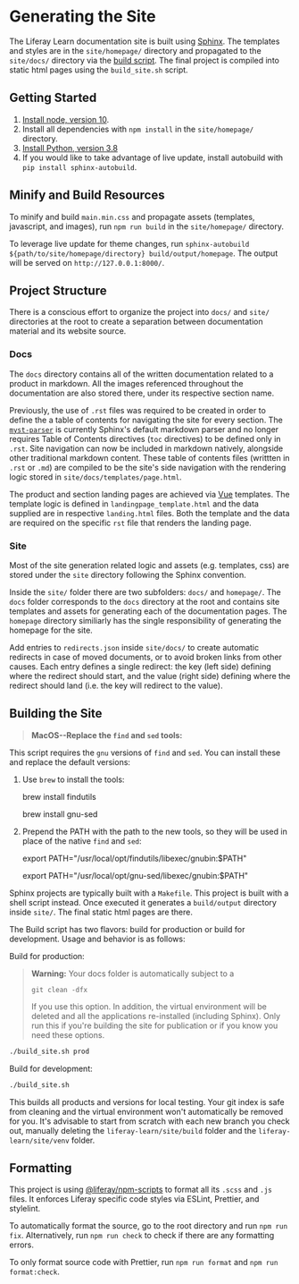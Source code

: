 # Generating the Site

The Liferay Learn documentation site is built using [Sphinx](http://www.sphinx-doc.org/en/master/). The templates and styles are in the `site/homepage/` directory and propagated to the `site/docs/` directory via the [build script](#minify-and-build-resources). The final project is compiled into static html pages using the `build_site.sh` script.

## Getting Started

1. [Install node, version 10](https://nodejs.org/en/).
2. Install all dependencies with `npm install` in the `site/homepage/` directory.
3. [Install Python, version 3.8](https://www.python.org/downloads/)
4. If you would like to take advantage of live update, install autobuild with `pip install sphinx-autobuild`.

## Minify and Build Resources

To minify and build `main.min.css` and propagate assets (templates, javascript, and images), run `npm run build` in the `site/homepage/` directory.

To leverage live update for theme changes, run `sphinx-autobuild ${path/to/site/homepage/directory} build/output/homepage`. The output will be served on `http://127.0.0.1:8000/`.

## Project Structure

There is a conscious effort to organize the project into `docs/` and `site/` directories at the root to create a separation between documentation material and its website source.

### Docs

The `docs` directory contains all of the written documentation related to a product in markdown. All the images referenced throughout the documentation are also stored there, under its respective section name.

Previously, the use of `.rst` files was required to be created in order to define the a table of contents for navigating the site for every section. The [`myst-parser`](https://myst-parser.readthedocs.io/en/latest/index.html) is currently Sphinx's default markdown parser and no longer requires Table of Contents directives (`toc` directives) to be defined only in `.rst`. Site navigation can now be included in markdown natively, alongside other traditional markdown content. These table of contents files (writtten in `.rst` or `.md`) are compiled to be the site's side navigation with the rendering logic stored in `site/docs/templates/page.html`.

The product and section landing pages are achieved via [Vue](https://vuejs.org/) templates. The template logic is defined in `landingpage_template.html` and the data supplied are in respective `landing.html` files. Both the template and the data are required on the specific `rst` file that renders the landing page.

### Site

Most of the site generation related logic and assets (e.g. templates, css) are stored under the `site` directory following the Sphinx convention.

Inside the `site/` folder there are two subfolders: `docs/` and `homepage/`. The `docs` folder corresponds to the `docs` directory at the root and contains site templates and assets for generating each of the documentation pages. The `homepage` directory similiarly has the single responsibility of generating the homepage for the site.

Add entries to `redirects.json` inside `site/docs/` to create automatic redirects in case of moved documents, or to avoid broken links from other causes. Each entry defines a single redirect: the key (left side) defining where the redirect should start, and the value (right side) defining where the redirect should land (i.e. the key will redirect to the value).

## Building the Site

> **MacOS--Replace the `find` and `sed` tools:**

This script requires the `gnu` versions of `find` and `sed`. You can install these and replace the default versions:

1. Use `brew` to install the tools:

    brew install findutils

    brew install gnu-sed

2. Prepend the PATH with the path to the new tools, so they will be used in place of the native `find` and `sed`:

    export PATH="/usr/local/opt/findutils/libexec/gnubin:\$PATH"

    export PATH="/usr/local/opt/gnu-sed/libexec/gnubin:\$PATH"

Sphinx projects are typically built with a `Makefile`. This project is built with a shell script instead. Once executed it generates a `build/output` directory inside `site/`. The final static html pages are there.

The Build script has two flavors: build for production or build for development. Usage and behavior is as follows:

Build for production:

> **Warning:** Your docs folder is automatically subject to a
>
> `git clean -dfx`
>
> If you use this option. In addition, the virtual environment will be deleted and all the applications re-installed (including Sphinx). Only run this if you're building the site for publication or if you know you need these options.

```bash
./build_site.sh prod
```

Build for development:

```bash
./build_site.sh
```

This builds all products and versions for local testing. Your git index is safe from cleaning and the virtual environment won't automatically be removed for you. It's advisable to start from scratch with each new branch you check out, manually deleting the `liferay-learn/site/build` folder and the `liferay-learn/site/venv` folder.

## Formatting

This project is using [@liferay/npm-scripts](https://github.com/liferay/liferay-frontend-projects/tree/master/projects/npm-tools) to format all its `.scss` and `.js` files. It enforces Liferay specific code styles via ESLint, Prettier, and stylelint.

To automatically format the source, go to the root directory and run `npm run fix`. Alternatively, run `npm run check` to check if there are any formatting errors.

To only format source code with Prettier, run `npm run format` and `npm run format:check`.
